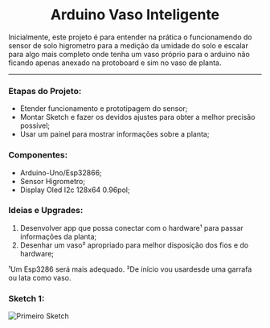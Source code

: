 <h1 align="center">Arduino Vaso Inteligente</h1>

Inicialmente, este projeto é para entender na prática o funcionamendo do sensor de solo higrometro para a medição da umidade do solo e escalar para algo mais completo 
onde tenha um vaso próprio para o arduino não ficando apenas anexado na protoboard e sim no vaso de planta.

---

### Etapas do Projeto:

<ul>
  <li>Etender funcionamento e prototipagem do sensor;</li>
  <li>Montar Sketch e fazer os devidos ajustes para obter a melhor precisão possível;</li>
  <li>Usar um painel para mostrar informações sobre a planta;</li>
</ul>

### Componentes:

<ul>
  <li>Arduino-Uno/Esp32866;</li>
  <li>Sensor Higrometro;</li>
  <li>Display Oled I2c 128x64 0.96pol;</li>
</ul>

### Ideias e Upgrades:

<ol >
  <li>Desenvolver app que possa conectar com o hardware¹ para passar informações da planta;</li>
  <li>Desenhar um vaso² apropriado para melhor disposição dos fios e do hardware;</li>
</ol>

<p>¹Um Esp3286 será mais adequado. ²De início vou usardesde uma garrafa ou lata como vaso.</p>

### Sketch 1:

![Primeiro Sketch](https://github.com/glermff/Arduino-Vaso-Inteligente/blob/main/Img/first-Sketch.jpg)
